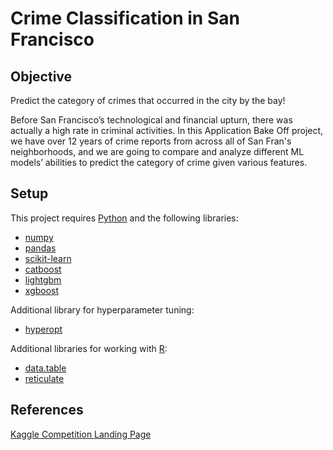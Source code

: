 # Crime Classification in San Francisco

## Objective
Predict the category of crimes that occurred in the city by the bay!

Before San Francisco’s technological and financial upturn, there was actually a high rate in criminal activities. In this Application Bake Off project, we have over 12 years of crime reports from across all of San Fran's neighborhoods, and we are going to compare and analyze different ML models’ abilities to predict the category of crime given various features.


## Setup
This project requires [Python](https://www.python.org) and the following libraries:
* [numpy](https://numpy.org)
* [pandas](https://pandas.pydata.org)
* [scikit-learn](https://scikit-learn.org)
* [catboost](https://catboost.ai/docs/concepts/python-installation.html)
* [lightgbm](https://lightgbm.readthedocs.io/en/latest/Python-Intro.html)
* [xgboost](https://xgboost.readthedocs.io/en/latest/python/index.html)

Additional library for hyperparameter tuning:
* [hyperopt](https://github.com/hyperopt/hyperopt)

Additional libraries for working with [R](https://www.r-project.org/):
* [data.table](https://github.com/Rdatatable/data.table)
* [reticulate](https://rstudio.github.io/reticulate)



## References
[Kaggle Competition Landing Page](https://www.kaggle.com/c/sf-crime/overview)
